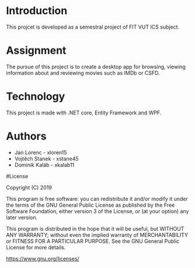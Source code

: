 # Introduction   

This projcet is developed as a semestral project of FIT VUT ICS subject. 

# Assignment

The pursue of this project is to create a desktop app for browsing, viewing information about and reviewing movies such as IMDb or CSFD. 

# Technology

This project is made with .NET core, Entity Framework and WPF.

# Authors

- Jan Lorenc - xloren15
- Vojtěch Stanek - xstane45
- Dominik Kaláb - xkalab11

#License 

Copyright (C) 2019 

This program is free software: you can redistribute it and/or modify
it under the terms of the GNU General Public License as published by
the Free Software Foundation, either version 3 of the License, or
(at your option) any later version.

This program is distributed in the hope that it will be useful,
but WITHOUT ANY WARRANTY; without even the implied warranty of
MERCHANTABILITY or FITNESS FOR A PARTICULAR PURPOSE.  See the
GNU General Public License for more details.

<https://www.gnu.org/licenses/>
